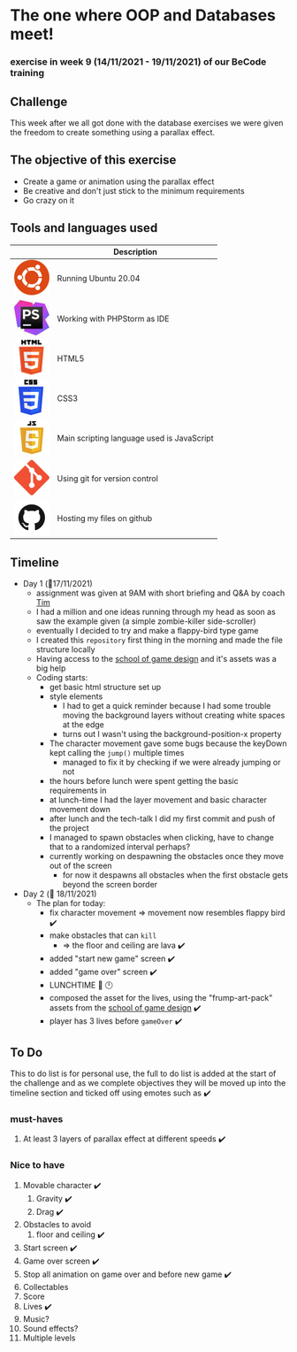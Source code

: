 # The one where OOP and Databases meet!
### exercise in week 9 (14/11/2021 - 19/11/2021) of our BeCode training
## Challenge
This week after we all got done with the database exercises we were given the freedom to create something using a parallax effect.

## The objective of this exercise

* Create a game or animation using the parallax effect
* Be creative and don't just stick to the minimum requirements
* Go crazy on it

## Tools and languages used

|  | Description |
| ----------- | ----------- |
| ![ubuntu](ASSETS/README/ubuntu-logo.png) | Running Ubuntu 20.04 |
| ![php-storm](ASSETS/README/phpstorm-logo.jpeg) | Working with PHPStorm as IDE |
| ![html](ASSETS/README/html-logo.png) | HTML5 |
| ![css](ASSETS/README/CSS-logo.png) | CSS3 |
| ![javascript](ASSETS/README/javascript-logo.png) | Main scripting language used is JavaScript |
| ![git](ASSETS/README/git-logo.png) | Using git for version control |
| ![github](ASSETS/README/github-logo.png) | Hosting my files on github |

## Timeline

* Day 1 (:date:17/11/2021)
    * assignment was given at 9AM with short briefing and Q&A by coach [Tim](https://github.com/Timmeahj)
    * I had a million and one ideas running through my head as soon as  saw the example given (a simple zombie-killer side-scroller)
    * eventually I decided to try and make a flappy-bird type game
    * I created this `repository` first thing in the morning and made the file structure locally
    * Having access to the [school of game design](https://schoolofgamedesign.com/) and it's assets was a big help
    * Coding starts:
      * get basic html structure set up
      * style elements
        * I had to get a quick reminder because I had some trouble moving the background layers without creating white spaces at the edge 
        * turns out I wasn't using the background-position-x property
      * The character movement gave some bugs because the keyDown kept calling the `jump()` multiple times
        * managed to fix it by checking if we were already jumping or not
      * the hours before lunch were spent getting the basic requirements in
      * at lunch-time I had the layer movement and basic character movement down
      * after lunch and the tech-talk I did my first commit and push of the project
      * I managed to spawn obstacles when clicking, have to change that to a randomized interval perhaps?
      * currently working on despawning the obstacles once they move out of the screen
        * for now it despawns all obstacles when the first obstacle gets beyond the screen border
* Day 2 (:date: 18/11/2021)
  * The plan for today:
    * fix character movement => movement now resembles flappy bird :heavy_check_mark:
    * make obstacles that can `kill` 
      * => the floor and ceiling are lava :heavy_check_mark:
    * added "start new game" screen :heavy_check_mark:
    * added "game over" screen :heavy_check_mark:
    * LUNCHTIME :fork_and_knife: :clock12:
    * composed the asset for the lives, using the "frump-art-pack" assets from the [school of game design](https://schoolofgamedesign.com/) :heavy_check_mark:
    * player has 3 lives before `gameOver` :heavy_check_mark:

## To Do

This to do list is for personal use, the full to do list is added at the start of the challenge and as we complete
objectives they will be moved up into the timeline section and ticked off using emotes such as :heavy_check_mark:

### must-haves
1. At least 3 layers of parallax effect at different speeds :heavy_check_mark:

### Nice to have
1. Movable character :heavy_check_mark:
   1. Gravity :heavy_check_mark:
   2. Drag :heavy_check_mark:
2. Obstacles to avoid
   1. floor and ceiling :heavy_check_mark:
3. Start screen :heavy_check_mark:
4. Game over screen :heavy_check_mark:
5. Stop all animation on game over and before new game :heavy_check_mark:
6. Collectables
7. Score
8. Lives :heavy_check_mark:
9. Music?
10. Sound effects?
11. Multiple levels